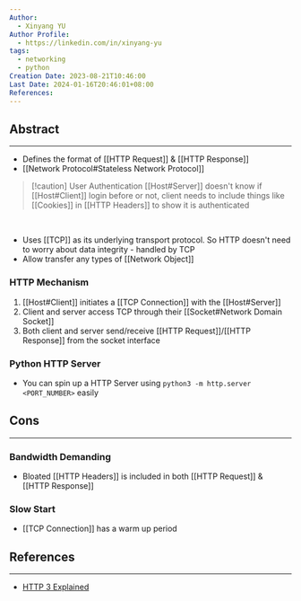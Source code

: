 ```yaml
---
Author:
  - Xinyang YU
Author Profile:
  - https://linkedin.com/in/xinyang-yu
tags:
  - networking
  - python
Creation Date: 2023-08-21T10:46:00
Last Date: 2024-01-16T20:46:01+08:00
References: 
---
```

## Abstract
---
- Defines the format of [[HTTP Request]] & [[HTTP Response]]
- [[Network Protocol#Stateless Network Protocol]]
>[!caution] User Authentication
>[[Host#Server]] doesn't know if [[Host#Client]] login before or not, client needs to include things like [[Cookies]] in [[HTTP Headers]] to show it is authenticated

</br>

- Uses [[TCP]] as its underlying transport protocol. So HTTP doesn't need to worry about data integrity - handled by TCP
- Allow transfer any types of [[Network Object]] 

### HTTP Mechanism
1. [[Host#Client]] initiates a [[TCP Connection]] with the [[Host#Server]]
2. Client and server access TCP through their [[Socket#Network Domain Socket]]
3. Both client and server send/receive [[HTTP Request]]/[[HTTP Response]] from the socket interface 

### Python HTTP Server
- You can spin up a HTTP Server using `python3 -m http.server <PORT_NUMBER>` easily 

## Cons
---
### Bandwidth Demanding
- Bloated [[HTTP Headers]] is included in both [[HTTP Request]] & [[HTTP Response]]

### Slow Start
- [[TCP Connection]] has a warm up period 


## References
---
- [HTTP 3 Explained](https://youtu.be/ai8cf0hZ9cQ)